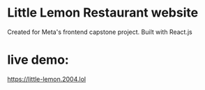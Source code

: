 # Little Lemon Restaurant website
Created for Meta's frontend capstone project. Built with React.js
# live demo:
https://little-lemon.2004.lol
